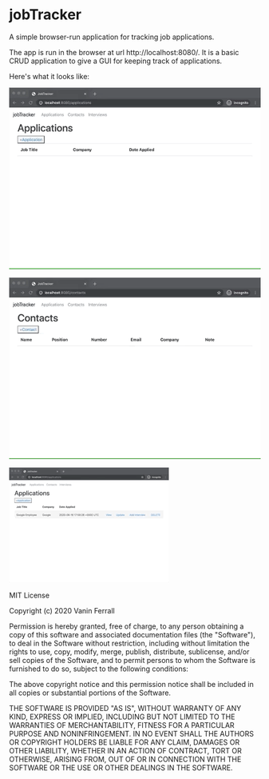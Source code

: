 # jobTracker
A simple browser-run application for tracking job applications.

The app is run in the browser at url http://localhost:8080/. It is a basic CRUD application to give a GUI for keeping track of applications. 

Here's what it looks like:

<p align="center">
  <img src="https://github.com/Ferrallv/jobTracker/blob/master/readme_images/01_jobtracker_readme.gif">
</p>
<!-- ![Adding an application](https://github.com/Ferrallv/jobTracker/blob/master/readme_images/01_jobtracker_readme.gif)</div> -->


![Adding a contact](https://github.com/Ferrallv/jobTracker/blob/master/readme_images/02_jobtracker_readme.gif)

![Adding an interview](https://github.com/Ferrallv/jobTracker/blob/master/readme_images/03_jobtracker_readme.gif)


MIT License

Copyright (c) 2020 Vanin Ferrall

Permission is hereby granted, free of charge, to any person obtaining a copy
of this software and associated documentation files (the "Software"), to deal
in the Software without restriction, including without limitation the rights
to use, copy, modify, merge, publish, distribute, sublicense, and/or sell
copies of the Software, and to permit persons to whom the Software is
furnished to do so, subject to the following conditions:

The above copyright notice and this permission notice shall be included in all
copies or substantial portions of the Software.

THE SOFTWARE IS PROVIDED "AS IS", WITHOUT WARRANTY OF ANY KIND, EXPRESS OR
IMPLIED, INCLUDING BUT NOT LIMITED TO THE WARRANTIES OF MERCHANTABILITY,
FITNESS FOR A PARTICULAR PURPOSE AND NONINFRINGEMENT. IN NO EVENT SHALL THE
AUTHORS OR COPYRIGHT HOLDERS BE LIABLE FOR ANY CLAIM, DAMAGES OR OTHER
LIABILITY, WHETHER IN AN ACTION OF CONTRACT, TORT OR OTHERWISE, ARISING FROM,
OUT OF OR IN CONNECTION WITH THE SOFTWARE OR THE USE OR OTHER DEALINGS IN THE
SOFTWARE.